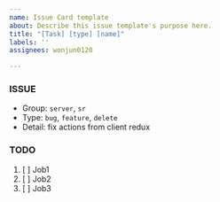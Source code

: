 ```yaml
---
name: Issue Card template
about: Describe this issue template's purpose here.
title: "[Task] [type] [name]"
labels: ''
assignees: wonjun0120

---
```


### ISSUE
- Group: `server`, `sr`
- Type: `bug`, `feature`, `delete`
- Detail: fix actions from client redux

### TODO
1. [ ] Job1
2. [ ] Job2
3. [ ] Job3
